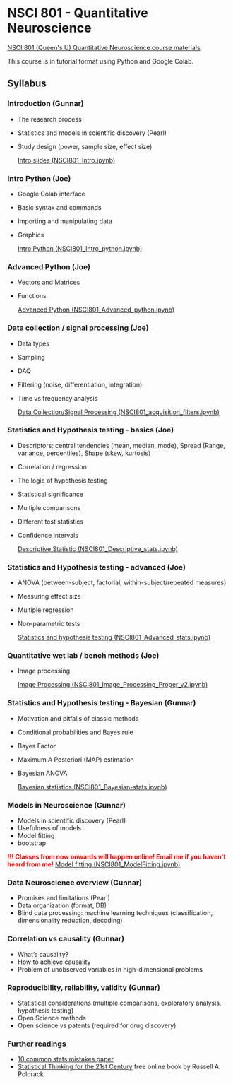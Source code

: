 # NSCI 801 - Quantitative Neuroscience
[NSCI 801 (Queen's U) Quantitative Neuroscience course materials](http://www.compneurosci.com/NSCI801.html)

This course is in tutorial format using Python and Google Colab. 

## Syllabus
### Introduction (Gunnar)

* The research process
* Statistics and models in scientific discovery (Pearl)
* Study design (power, sample size, effect size) 

  [Intro slides (NSCI801_Intro.ipynb)](https://github.com/BlohmLab/NSCI801-QuantNeuro/blob/master/NSCI801_Intro.ipynb)

### Intro Python (Joe)

* Google Colab interface
* Basic syntax and commands
* Importing and manipulating data
* Graphics 

  [Intro Python (NSCI801_Intro_python.ipynb)](https://github.com/BlohmLab/NSCI801-QuantNeuro/blob/master/NSCI801_intro_python.ipynb)

### Advanced Python (Joe)

* Vectors and Matrices
* Functions 

  [Advanced Python (NSCI801_Advanced_python.ipynb)](https://github.com/BlohmLab/NSCI801-QuantNeuro/blob/master/NSCI801_advanced_python.ipynb)

### Data collection / signal processing (Joe)

* Data types
* Sampling
* DAQ
* Filtering (noise, differentiation, integration)
* Time vs frequency analysis 

  [Data Collection/Signal Processing (NSCI801_acquisition_filters.ipynb)](https://github.com/BlohmLab/NSCI801-QuantNeuro/blob/master/NSCI801_acquisition_filters.ipynb)

### Statistics and Hypothesis testing - basics (Joe)

* Descriptors: central tendencies (mean, median, mode), Spread (Range, variance, percentiles), Shape (skew, kurtosis)
* Correlation / regression
* The logic of hypothesis testing
* Statistical significance
* Multiple comparisons
* Different test statistics
* Confidence intervals

  [Descriptive Statistic (NSCI801_Descriptive_stats.ipynb)](https://github.com/BlohmLab/NSCI801-QuantNeuro/blob/master/NSCI801_Descriptive_Stats-NEW.ipynb)

### Statistics and Hypothesis testing - advanced (Joe)

* ANOVA (between-subject, factorial, within-subject/repeated measures)
* Measuring effect size
* Multiple regression
* Non-parametric tests 

  [Statistics and hypothesis testing (NSCI801_Advanced_stats.ipynb)](https://github.com/BlohmLab/NSCI801-QuantNeuro/blob/master/NSCI801_Advanced_stats.ipynb)

### Quantitative wet lab / bench methods (Joe)

* Image processing 

  [Image Processing (NSCI801_Image_Processing_Proper_v2.ipynb)](https://github.com/BlohmLab/NSCI801-QuantNeuro/blob/master/NSCI801_Image_Processing_Proper_v2.ipynb)

### Statistics and Hypothesis testing - Bayesian (Gunnar)

* Motivation and pitfalls of classic methods
* Conditional probabilities and Bayes rule
* Bayes Factor
* Maximum A Posteriori (MAP) estimation
* Bayesian ANOVA 

  [Bayesian statistics (NSCI801_Bayesian-stats.ipynb)](https://github.com/BlohmLab/NSCI801-QuantNeuro/blob/master/NSCI801_Bayesian-stats.ipynb)

### Models in Neuroscience (Gunnar)

* Models in scientific discovery (Pearl)
* Usefulness of models
* Model fitting 
* bootstrap

<font color="red">**!!! Classes from now onwards will happen online! Email me if you haven't heard from me!**</font>
  [Model fitting (NSCI801_ModelFitting.ipynb)](https://github.com/BlohmLab/NSCI801-QuantNeuro/blob/master/NSCI801_ModelFitting.ipynb)

### Data Neuroscience overview (Gunnar)

* Promises and limitations (Pearl)
* Data organization (format, DB)
* Blind data processing: machine learning techniques (classification, dimensionality reduction, decoding) 

### Correlation vs causality (Gunnar)

* What’s causality?
* How to achieve causality
* Problem of unobserved variables in high-dimensional problems 

### Reproducibility, reliability, validity (Gunnar)

* Statistical considerations (multiple comparisons, exploratory analysis, hypothesis testing)
* Open Science methods
* Open science vs patents (required for drug discovery)

### Further readings

* [10 common stats mistakes paper](https://elifesciences.org/articles/48175)
* [Statistical Thinking for the 21st Century](https://statsthinking21.github.io/statsthinking21-core-site/) free online book by Russell A. Poldrack
